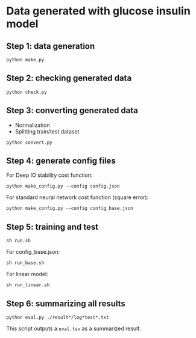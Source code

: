 # Data generated with glucose insulin model

## Step 1: data generation
```
python make.py
```

## Step 2: checking generated data

```
python check.py
```

## Step 3: converting generated data
- Normalization
- Splitting train/test dataset

```
python convert.py
```

## Step 4: generate config files
For Deep IO stability cost function:
```
python make_config.py --config config.json
```

For standard neural network cost function (square error):

```
python make_config.py --config config_base.json
```


## Step 5: training and test


```
sh run.sh
```

For config_base.json:
```
sh run_base.sh
```

For linear model:
```
sh run_linear.sh
```


## Step 6: summarizing all results
```
python eval.py ./result*/log*test*.txt
```
This script outputs a `eval.tsv` as a summarized result. 


